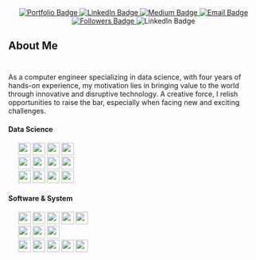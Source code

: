 <div id="badges" align="center">
  <a href="https://portfolio.dopee.io">
    <img src="https://img.shields.io/badge/Portefolio-green?style=for-the-badge&logo=vuedotjs&logoColor=white" alt="Portfolio Badge"/>
  </a>
  <a href="https://www.linkedin.com/in/malo-le-mestre/">
    <img src="https://img.shields.io/badge/LinkedIn-0077B5?style=for-the-badge&logo=linkedin&logoColor=white" alt="LinkedIn Badge"/>
  </a>
  <a href="https://medium.com/@malo.lm/">
    <img src="https://img.shields.io/badge/Medium-white?style=for-the-badge&logo=medium&logoColor=black" alt="Medium Badge"/>
   </a>
  <a href="https://www.linkedin.com/in/malo-le-mestre/">
  <img src="https://img.shields.io/badge/Email-D14836?style=for-the-badge&logo=maildotru&logoColor=white" alt="Email Badge"/>
  </a>
</div>

<div id="header" align="center">
  <a href="https://github.com/MaloLM?tab=followers">
    <img src="https://img.shields.io/github/followers/MaloLM.svg?style=social&label=Follow" alt="Followers Badge"/>
  </a>
  <img src="https://visitor-badge.laobi.icu/badge?page_id=malolm" alt="LinkedIn Badge"/>
</div>

## About Me

<p style="font-size: 3em;">

As a computer engineer specializing in data science, with four years of hands-on experience, my motivation lies in bringing value to the world through innovative and disruptive technology. A creative force, I relish opportunities to raise the bar, especially when facing new and exciting challenges.

</p>

<h4> Data Science </h4>

<p>
   <div>
      &nbsp;&nbsp;&nbsp;&nbsp;
      <img src="https://img.shields.io/badge/-Python wide skills-blue?logo=python&logoColor=yellow&style=flat-square" height="25">
      <img src="https://img.shields.io/badge/Deep Learning-31b01a?style=flat-square" height="25">
      <img src="https://img.shields.io/badge/Machine Learning-31b01a?style=flat-square" height="25">
      <img src="https://img.shields.io/badge/Optimization-31b01a?style=flat-square" height="25">
   </div>

   <div>
      &nbsp;&nbsp;&nbsp;&nbsp;
      <img src="https://img.shields.io/badge/pytorch-343434?logo=PyTorch&logoColor=9e3a26&style=flat-square" height="25">
      <img src="https://img.shields.io/badge/Tensorflow-orange?logo=tensorflow&logoColor=white&style=flat-square" height="25">
      <img src="https://img.shields.io/badge/sklearn-blue?logo=scikitlearn&style=flat-square" height="25">
      <img src="https://img.shields.io/badge/Ultralytics-blue?style=flat-square" height="25">
   </div>

   <div>
      &nbsp;&nbsp;&nbsp;&nbsp;
      <img src="https://img.shields.io/badge/SQL-3C75B7?&style=flat-square" height="25">
      <img src="https://img.shields.io/badge/-MySQL-ded?logo=mysql&logoColor=blue&style=flat-square" height="25">
      <img src="https://img.shields.io/badge/PostgreSQL-375577?logo=postgresql&logoColor=white&style=flat-square" height="25">
      <img src="https://img.shields.io/badge/Redis-red?logo=redis&logoColor=white&style=flat-square" height="25">
   </div>
</p>

<h4>Software & System</h4>

<p>
   <div>
      &nbsp;&nbsp;&nbsp;&nbsp;
      <img src="https://img.shields.io/badge/Flask-F26633?logo=flask&logoColor=white&style=flat-square" height="25">
      <img src="https://img.shields.io/badge/Electron-47848F?logo=electron&logoColor=white&style=flat-square" height="25">
      <img src="https://img.shields.io/badge/Vue.js-569D74?logo=vuedotjs&logoColor=white&style=flat-square" height="25">
      <img src="https://img.shields.io/badge/Node.js-86A94A?logo=nodedotjs&logoColor=white&style=flat-square" height="25">
      <img src="https://img.shields.io/badge/Firebase-blue?logo=firebase&style=flat-square&logoColor='987E2B'" height="25">
   </div>

   <div>
      &nbsp;&nbsp;&nbsp;&nbsp;
      <img src="https://img.shields.io/badge/Git-grey?logo=git&style=flat-square" height="25">
      <img src="https://img.shields.io/badge/GitHub-181717?logo=github&style=flat-square" height="25">
      <img src="https://img.shields.io/badge/GitLab-ef9b24?logo=gitlab&logoColor=white&style=flat-square" height="25">
   </div>

   <div>
      &nbsp;&nbsp;&nbsp;&nbsp;
      <img src="https://img.shields.io/badge/Docker-2E5A8D?logo=docker&logoColor=white&style=flat-square" height="25">
      <img src="https://img.shields.io/badge/VirtualBox-ded?logo=virtualbox&logoColor=blue&style=flat-square"height="25">
      <img src="https://img.shields.io/badge/Linux-black?logo=linux&logoColor=yellow&style=flat-square" height="25">
      <img src="https://img.shields.io/badge/GNU bash-333333?logo=gnubash&logoColor=00ff00&style=flat-square" height="25">
      <img src="https://img.shields.io/badge/Jetson-333333?logo=nvidia&logoColor=00ff00&style=flat-square" height="25">
   </div>
</p>
